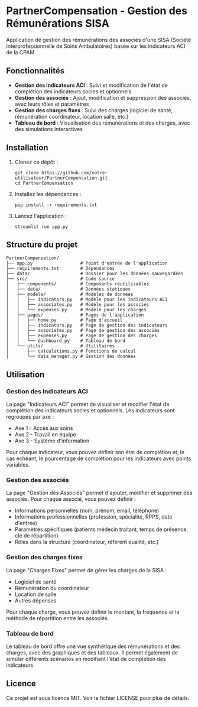 # PartnerCompensation - Gestion des Rémunérations SISA

Application de gestion des rémunérations des associés d'une SISA (Société Interprofessionnelle de Soins Ambulatoires) basée sur les indicateurs ACI de la CPAM.

## Fonctionnalités

- **Gestion des indicateurs ACI** : Suivi et modification de l'état de complétion des indicateurs socles et optionnels
- **Gestion des associés** : Ajout, modification et suppression des associés, avec leurs rôles et paramètres
- **Gestion des charges fixes** : Suivi des charges (logiciel de santé, rémunération coordinateur, location salle, etc.)
- **Tableau de bord** : Visualisation des rémunérations et des charges, avec des simulations interactives

## Installation

1. Clonez ce dépôt :
   ```
   git clone https://github.com/votre-utilisateur/PartnerCompensation.git
   cd PartnerCompensation
   ```

2. Installez les dépendances :
   ```
   pip install -r requirements.txt
   ```

3. Lancez l'application :
   ```
   streamlit run app.py
   ```

## Structure du projet

```
PartnerCompensation/
├── app.py                  # Point d'entrée de l'application
├── requirements.txt        # Dépendances
├── data/                   # Dossier pour les données sauvegardées
├── src/                    # Code source
│   ├── components/         # Composants réutilisables
│   ├── data/               # Données statiques
│   ├── models/             # Modèles de données
│   │   ├── indicators.py   # Modèle pour les indicateurs ACI
│   │   ├── associates.py   # Modèle pour les associés
│   │   └── expenses.py     # Modèle pour les charges
│   ├── pages/              # Pages de l'application
│   │   ├── home.py         # Page d'accueil
│   │   ├── indicators.py   # Page de gestion des indicateurs
│   │   ├── associates.py   # Page de gestion des associés
│   │   ├── expenses.py     # Page de gestion des charges
│   │   └── dashboard.py    # Tableau de bord
│   └── utils/              # Utilitaires
│       ├── calculations.py # Fonctions de calcul
│       └── data_manager.py # Gestion des données
```

## Utilisation

### Gestion des indicateurs ACI

La page "Indicateurs ACI" permet de visualiser et modifier l'état de complétion des indicateurs socles et optionnels. Les indicateurs sont regroupés par axe :
- Axe 1 - Accès aux soins
- Axe 2 - Travail en équipe
- Axe 3 - Système d'information

Pour chaque indicateur, vous pouvez définir son état de complétion et, le cas échéant, le pourcentage de complétion pour les indicateurs avec points variables.

### Gestion des associés

La page "Gestion des Associés" permet d'ajouter, modifier et supprimer des associés. Pour chaque associé, vous pouvez définir :
- Informations personnelles (nom, prénom, email, téléphone)
- Informations professionnelles (profession, spécialité, RPPS, date d'entrée)
- Paramètres spécifiques (patients médecin traitant, temps de présence, clé de répartition)
- Rôles dans la structure (coordinateur, référent qualité, etc.)

### Gestion des charges fixes

La page "Charges Fixes" permet de gérer les charges de la SISA :
- Logiciel de santé
- Rémunération du coordinateur
- Location de salle
- Autres dépenses

Pour chaque charge, vous pouvez définir le montant, la fréquence et la méthode de répartition entre les associés.

### Tableau de bord

Le tableau de bord offre une vue synthétique des rémunérations et des charges, avec des graphiques et des tableaux. Il permet également de simuler différents scénarios en modifiant l'état de complétion des indicateurs.

## Licence

Ce projet est sous licence MIT. Voir le fichier LICENSE pour plus de détails.
